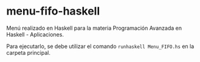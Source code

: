 # menu-fifo-haskell
Menú realizado en Haskell para la materia Programación Avanzada en Haskell - Aplicaciones.

Para ejecutarlo, se debe utilizar el comando `runhaskell Menu_FIFO.hs` en la carpeta principal.

